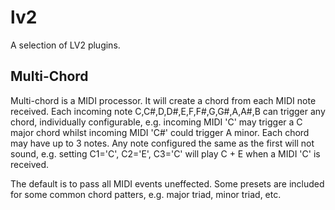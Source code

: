 # lv2

A selection of LV2 plugins.

## Multi-Chord

Multi-chord is a MIDI processor. It will create a chord from each MIDI note received. Each incoming note C,C#,D,D#,E,F,F#,G,G#,A,A#,B can trigger any chord, individually configurable, e.g. incoming MIDI 'C' may trigger a C major chord whilst incoming MIDI 'C#' could trigger A minor. Each chord may have up to 3 notes. Any note configured the same as the first will not sound, e.g. setting C1='C', C2='E', C3='C' will play C + E when a MIDI 'C' is received.

The default is to pass all MIDI events uneffected. Some presets are included for some common chord patters, e.g. major triad, minor triad, etc.
